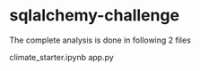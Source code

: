 # sqlalchemy-challenge

The complete analysis is done in following 2 files

climate_starter.ipynb
app.py